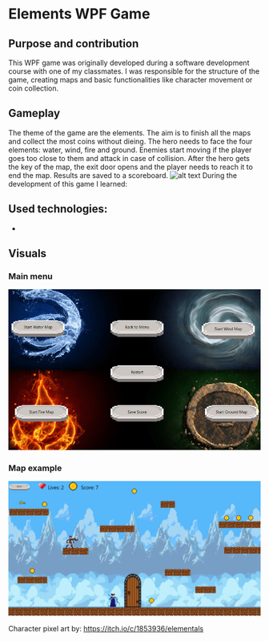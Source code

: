 # Elements WPF Game

## Purpose and contribution

This WPF game was originally developed during a software development course with one of my classmates. I was responsible for the structure of the game, creating maps and basic functionalities like character movement or coin collection.

## Gameplay
The theme of the game are the elements. The aim is to finish all the maps and collect the most coins without dieing. The hero needs to face the four elements: water, wind, fire and ground.
Enemies start moving if the player goes too close to them and attack in case of collision. After the hero gets the key of the map, the exit door opens and the player needs to reach it to end the map.
Results are saved to a scoreboard.
![alt text](https://github.com/fruzsinapapp/WPF_elements_game/blob/main/Readme/gameplay.gif?raw=true)
During the development of this game I learned:

Used technologies:
-
-

## Visuals

### Main menu
![alt text](https://github.com/fruzsinapapp/WPF_elements_game/blob/main/Readme/menu.png?raw=true)

### Map example
![alt text](https://github.com/fruzsinapapp/WPF_elements_game/blob/main/Readme/water_map.png?raw=true)

Character pixel art by: https://itch.io/c/1853936/elementals